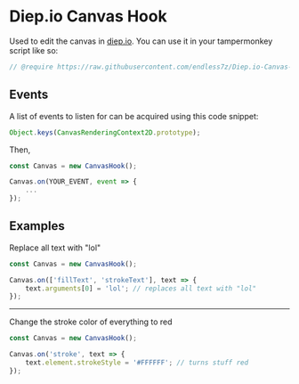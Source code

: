 # Diep.io Canvas Hook
Used to edit the canvas in [diep.io](https;//diep.io). You can use it in your tampermonkey script like so:
```js
// @require https://raw.githubusercontent.com/endless7z/Diep.io-Canvas-Hook/main/canvas-hook.js
```
## Events
A list of events to listen for can be acquired using this code snippet:
```js
Object.keys(CanvasRenderingContext2D.prototype);
```
Then,
```js
const Canvas = new CanvasHook();

Canvas.on(YOUR_EVENT, event => {
    ...
});
```
## Examples
Replace all text with "lol"
```js
const Canvas = new CanvasHook();

Canvas.on(['fillText', 'strokeText'], text => {
    text.arguments[0] = 'lol'; // replaces all text with "lol"
});
```
---
Change the stroke color of everything to red
```js
const Canvas = new CanvasHook();

Canvas.on('stroke', text => {
    text.element.strokeStyle = '#FFFFFF'; // turns stuff red
});
```